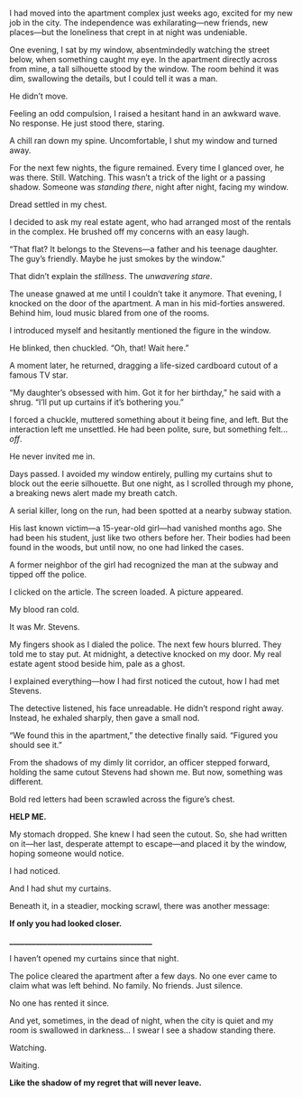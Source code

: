 I had moved into the apartment complex just weeks ago, excited for my new job in the city. The independence was exhilarating—new friends, new places—but the loneliness that crept in at night was undeniable.

One evening, I sat by my window, absentmindedly watching the street below, when something caught my eye. In the apartment directly across from mine, a tall silhouette stood by the window. The room behind it was dim, swallowing the details, but I could tell it was a man.

He didn’t move.

Feeling an odd compulsion, I raised a hesitant hand in an awkward wave. No response. He just stood there, staring.

A chill ran down my spine. Uncomfortable, I shut my window and turned away.

For the next few nights, the figure remained. Every time I glanced over, he was there. Still. Watching. This wasn’t a trick of the light or a passing shadow. Someone was *standing there*, night after night, facing my window.

Dread settled in my chest.

I decided to ask my real estate agent, who had arranged most of the rentals in the complex. He brushed off my concerns with an easy laugh.

“That flat? It belongs to the Stevens—a father and his teenage daughter. The guy’s friendly. Maybe he just smokes by the window.”

That didn’t explain the *stillness*. The *unwavering stare*.

The unease gnawed at me until I couldn’t take it anymore. That evening, I knocked on the door of the apartment. A man in his mid-forties answered. Behind him, loud music blared from one of the rooms.

I introduced myself and hesitantly mentioned the figure in the window.

He blinked, then chuckled. “Oh, that! Wait here.”

A moment later, he returned, dragging a life-sized cardboard cutout of a famous TV star.

“My daughter’s obsessed with him. Got it for her birthday,” he said with a shrug. “I’ll put up curtains if it’s bothering you.”

I forced a chuckle, muttered something about it being fine, and left. But the interaction left me unsettled. He had been polite, sure, but something felt... *off*.

He never invited me in.

Days passed. I avoided my window entirely, pulling my curtains shut to block out the eerie silhouette. But one night, as I scrolled through my phone, a breaking news alert made my breath catch.

A serial killer, long on the run, had been spotted at a nearby subway station.

His last known victim—a 15-year-old girl—had vanished months ago. She had been his student, just like two others before her. Their bodies had been found in the woods, but until now, no one had linked the cases.

A former neighbor of the girl had recognized the man at the subway and tipped off the police.

I clicked on the article. The screen loaded. A picture appeared.

My blood ran cold.

It was Mr. Stevens.

My fingers shook as I dialed the police. The next few hours blurred. They told me to stay put. At midnight, a detective knocked on my door. My real estate agent stood beside him, pale as a ghost.

I explained everything—how I had first noticed the cutout, how I had met Stevens.

The detective listened, his face unreadable. He didn’t respond right away. Instead, he exhaled sharply, then gave a small nod.

“We found this in the apartment,” the detective finally said. “Figured you should see it.”

From the shadows of my dimly lit corridor, an officer stepped forward, holding the same cutout Stevens had shown me. But now, something was different.

Bold red letters had been scrawled across the figure’s chest.

**HELP ME.**

My stomach dropped. She knew I had seen the cutout. So, she had written on it—her last, desperate attempt to escape—and placed it by the window, hoping someone would notice.

I had noticed.

And I had shut my curtains.

Beneath it, in a steadier, mocking scrawl, there was another message:

**If only you had looked closer.**

**\_\_\_\_\_\_\_\_\_\_\_\_\_\_\_\_\_\_\_\_\_\_\_\_\_\_\_\_\_\_\_\_\_\_\_\_\_\_**

I haven’t opened my curtains since that night.

The police cleared the apartment after a few days. No one ever came to claim what was left behind. No family. No friends. Just silence.

No one has rented it since.

And yet, sometimes, in the dead of night, when the city is quiet and my room is swallowed in darkness... I swear I see a shadow standing there.

Watching.

Waiting.

**Like the shadow of my regret that will never leave.**

 

 

 